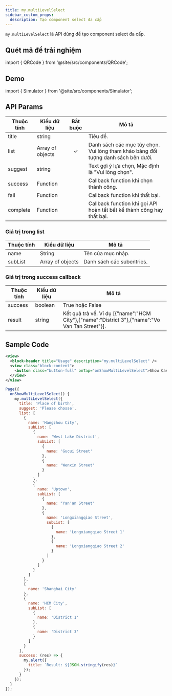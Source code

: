 ```yaml
---
title: my.multiLevelSelect
sidebar_custom_props:
  description: Tạo component select đa cấp
---
```


`my.multiLevelSelect` là API dùng để tạo component select đa cấp.

## Quét mã để trải nghiệm

import { QRCode } from '@site/src/components/QRCode';

<QRCode page="pages/api/multi-level-select/index" />

## Demo

import { Simulator } from '@site/src/components/Simulator';

<Simulator page="pages/api/multi-level-select/index" />

## API Params

| Thuộc tính | Kiểu dữ liệu     | Bắt buộc | Mô tả                                                                             |
| ---------- | ---------------- | :------: | --------------------------------------------------------------------------------- |
| title      | string           |          | Tiêu đề.                                                                          |
| list       | Array of objects |    ✓     | Danh sách các mục tùy chọn. Vui lòng tham khảo bảng đối tượng danh sách bên dưới. |
| suggest    | string           |          | Text gợi ý lựa chọn, Mặc định là "Vui lòng chọn".                                 |
| success    | Function         |          | Callback function khi chọn thành công.                                            |
| fail       | Function         |          | Callback function khi thất bại.                                                   |
| complete   | Function         |          | Callback function khi gọi API hoàn tất bất kể thành công hay thất bại.            |

### Giá trị trong list

| Thuộc tính | Kiểu dữ liệu     | Mô tả                     |
| ---------- | ---------------- | ------------------------- |
| name       | String           | Tên của mục nhập.         |
| subList    | Array of objects | Danh sách các subentries. |

### Giá trị trong success callback

| Thuộc tính | Kiểu dữ liệu | Mô tả                                                                                           |
| ---------- | ------------ | ----------------------------------------------------------------------------------------------- |
| success    | boolean      | True hoặc False                                                                                 |
| result     | string       | Kết quả trả về. Ví dụ [{"name":"HCM City"},{"name":"District 3"},{"name":"Vo Van Tan Street"}]. |

## Sample Code

```xml title=index.txml
<view>
  <block-header title="Usage" description="my.multiLevelSelect" />
  <view class="block-content">
    <button class="button-full" onTap="onShowMultiLevelSelect">Show Cascade selection</button>
  </view>
</view>


```

```js title=index.js
Page({
  onShowMultiLevelSelect() {
    my.multiLevelSelect({
      title: 'Place of birth',
      suggest: 'Please chosse',
      list: [
        {
          name: 'Hangzhou City',
          subList: [
            {
              name: 'West Lake District',
              subList: [
                {
                  name: 'Gucui Street'
                },
                {
                  name: 'Wenxin Street'
                }
              ]
            },
            {
              name: 'Uptown',
              subList: [
                {
                  name: "Yan'an Street"
                },
                {
                  name: 'Longxiangqiao Street',
                  subList: [
                    {
                      name: 'Longxiangqiao Street 1'
                    },
                    {
                      name: 'Longxiangqiao Street 2'
                    }
                  ]
                }
              ]
            }
          ]
        },
        {
          name: 'Shanghai City'
        },
        {
          name: 'HCM City',
          subList: [
            {
              name: 'District 1'
            },
            {
              name: 'District 3'
            }
          ]
        }
      ],
      success: (res) => {
        my.alert({
          title: `Result: ${JSON.stringify(res)}`
        });
      }
    });
  }
});
```
